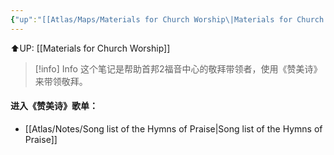 ```yaml
---
{"up":"[[Atlas/Maps/Materials for Church Worship\|Materials for Church Worship]]","dg-publish":true,"permalink":"/atlas/notes/hymns-of-praise-for-worship-leaders/","dgPassFrontmatter":true}
---
```


⬆️UP: [[Materials for Church Worship]]

> [!info] Info
这个笔记是帮助首邦2福音中心的敬拜带领者，使用《赞美诗》来带领敬拜。

#### 进入《赞美诗》歌单：
- [[Atlas/Notes/Song list of the Hymns of Praise\|Song list of the Hymns of Praise]]
